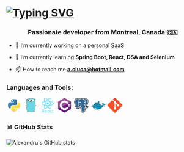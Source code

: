 <h1> <a href="https://git.io/typing-svg"><img src="https://readme-typing-svg.demolab.com?font=Fira+Code&weight=700&size=18&pause=50&multiline=true&repeat=false&width=435&lines=%24+whoami;Alexandru+Ciuca" alt="Typing SVG" /></a></h1>

<h3 align="center">Passionate developer from Montreal, Canada 🇨🇦</h3>

- 🔭 I’m currently working on a personal SaaS

- 🌱 I’m currently learning **Spring Boot, React, DSA and Selenium**

- 📫 How to reach me **a.ciuca@hotmail.com**

<h3 align="left">Languages and Tools:</h3>
<p align="left"> 
  <img src="https://raw.githubusercontent.com/devicons/devicon/master/icons/python/python-original.svg" alt="python" width="40" height="40"/>
  <img src="https://raw.githubusercontent.com/devicons/devicon/master/icons/go/go-original.svg" alt="golang" width="40" height="40"/> 
  <img src="https://raw.githubusercontent.com/devicons/devicon/master/icons/react/react-original-wordmark.svg" alt="react" width="40" height="40"/>
  <img src="https://raw.githubusercontent.com/devicons/devicon/master/icons/csharp/csharp-original.svg" alt="csharp" width="40" height="40"/>
  <img src="https://raw.githubusercontent.com/devicons/devicon/master/icons/postgresql/postgresql-original.svg" alt="postgresql" width="40" height="40"/> 
  <img src="https://raw.githubusercontent.com/devicons/devicon/master/icons/docker/docker-original.svg" alt="docker" width="40" height="40"/> 
  <img src="https://raw.githubusercontent.com/devicons/devicon/master/icons/git/git-original.svg" alt="git" width="40" height="40"/>
</p>


### 📊 GitHub Stats

![Alexandru's GitHub stats](https://github-readme-stats.vercel.app/api?username=alexandru356&show_icons=true&theme=dark)
